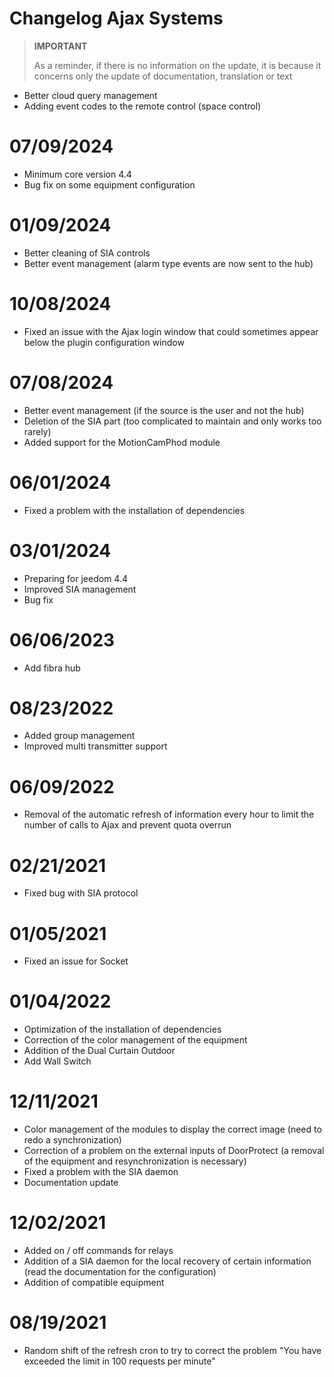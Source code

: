 # Changelog Ajax Systems

>**IMPORTANT**
>
>As a reminder, if there is no information on the update, it is because it concerns only the update of documentation, translation or text

- Better cloud query management
- Adding event codes to the remote control (space control)

# 07/09/2024

- Minimum core version 4.4
- Bug fix on some equipment configuration

# 01/09/2024

- Better cleaning of SIA controls
- Better event management (alarm type events are now sent to the hub)

# 10/08/2024

- Fixed an issue with the Ajax login window that could sometimes appear below the plugin configuration window

# 07/08/2024

- Better event management (if the source is the user and not the hub)
- Deletion of the SIA part (too complicated to maintain and only works too rarely)
- Added support for the MotionCamPhod module

# 06/01/2024

- Fixed a problem with the installation of dependencies

# 03/01/2024

- Preparing for jeedom 4.4
- Improved SIA management
- Bug fix

# 06/06/2023

- Add fibra hub

# 08/23/2022

- Added group management
- Improved multi transmitter support

# 06/09/2022

- Removal of the automatic refresh of information every hour to limit the number of calls to Ajax and prevent quota overrun

# 02/21/2021

- Fixed bug with SIA protocol

# 01/05/2021

- Fixed an issue for Socket

# 01/04/2022

- Optimization of the installation of dependencies
- Correction of the color management of the equipment
- Addition of the Dual Curtain Outdoor
- Add Wall Switch

# 12/11/2021

- Color management of the modules to display the correct image (need to redo a synchronization)
- Correction of a problem on the external inputs of DoorProtect (a removal of the equipment and resynchronization is necessary)
- Fixed a problem with the SIA daemon
- Documentation update

# 12/02/2021

- Added on / off commands for relays
- Addition of a SIA daemon for the local recovery of certain information (read the documentation for the configuration)
- Addition of compatible equipment

# 08/19/2021

- Random shift of the refresh cron to try to correct the problem "You have exceeded the limit in 100 requests per minute"
